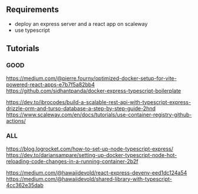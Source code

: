 ## Requirements

- deploy an express server and a react app on scaleway
- use typescript

## Tutorials

### GOOD

https://medium.com/@pierre.fourny/optimized-docker-setup-for-vite-powered-react-apps-e7b7f5a82bb4
https://github.com/sidhantpanda/docker-express-typescript-boilerplate

https://dev.to/ibrocodes/build-a-scalable-rest-api-with-typescript-express-drizzle-orm-and-turso-database-a-step-by-step-guide-2hnd
https://www.scaleway.com/en/docs/tutorials/use-container-registry-github-actions/

### ALL

https://blog.logrocket.com/how-to-set-up-node-typescript-express/
https://dev.to/dariansampare/setting-up-docker-typescript-node-hot-reloading-code-changes-in-a-running-container-2b2f

https://medium.com/@hawaiidevold/react-express-devenv-eed1dc124a54
https://medium.com/@hawaiidevold/shared-library-with-typescript-4cc362e35dab
